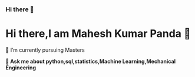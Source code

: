 ### Hi there 👋

<!--
**Maheshkumar145/Maheshkumar145** is a ✨ _special_ ✨ repository because its `README.md` (this file) appears on your GitHub profile.

Here are some ideas to get you started:

- 🔭 I’m currently working on ...
- 🌱 I’m currently learning ...
- 👯 I’m looking to collaborate on ...
- 🤔 I’m looking for help with ...
- 💬 Ask me about ...
- 📫 How to reach me: ...
- 😄 Pronouns: ...
- ⚡ Fun fact: ...
-->
<h1 align-"center">Hi there,I am Mahesh Kumar Panda 👋</h1>
<a href-"https://www.nitk.ac.in" target-"_blank">🔭 I’m currently pursuing Masters</a>

<strong>💬 Ask me about python,sql,statistics,Machine Learning,Mechanical Engineering</strong>
